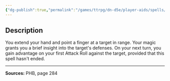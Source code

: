 ```yaml
---
{"dg-publish":true,"permalink":"/games/ttrpg/dn-d5e/player-aids/spells/cantrips/true-strike/","tags":["ttrpg/dnd/5e","somatic","concentration","foreknowledge","spell"],"noteIcon":""}
---
```



## Description
You extend your hand and point a finger at a target in range.
Your magic grants you a brief insight into the target's defenses.
On your next turn, you gain advantage on your first Attack Roll against the target, provided that this spell hasn't ended.

---

**Sources:** PHB, page 284
